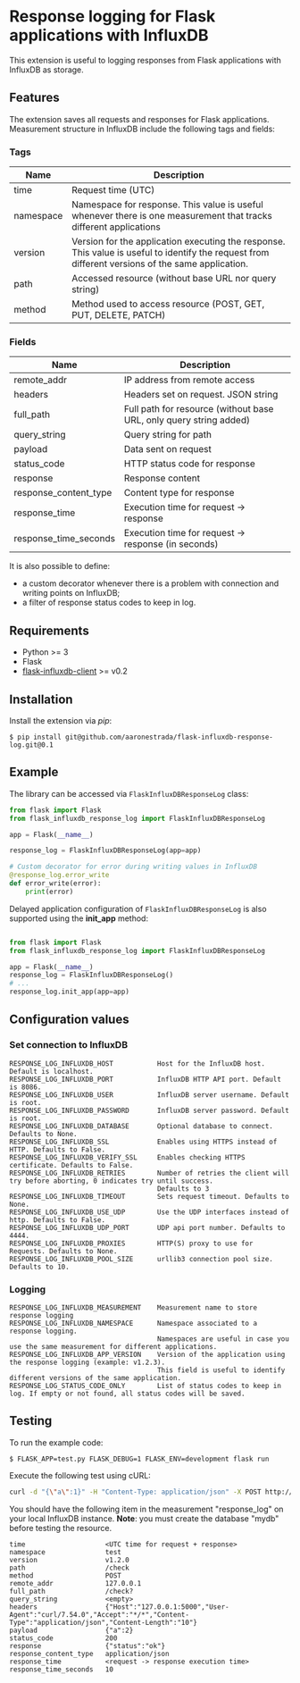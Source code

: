 # Response logging for Flask applications with InfluxDB
This extension is useful to logging responses from Flask applications with InfluxDB as storage.

## Features
The extension saves all requests and responses for Flask applications. Measurement structure in InfluxDB include the following tags and fields:

### Tags
|Name|Description|
|---|---|
|time|Request time (UTC)|
|namespace|Namespace for response. This value is useful whenever there is one measurement that tracks different applications|
|version|Version for the application executing the response. This value is useful to identify the request from different versions of the same application.|
|path|Accessed resource (without base URL nor query string)|
|method|Method used to access resource (POST, GET, PUT, DELETE, PATCH)|


### Fields
|Name|Description|
|---|---|
|remote_addr|IP address from remote access|
|headers|Headers set on request. JSON string|
|full_path|Full path for resource (without base URL, only query string added)|
|query_string|Query string for path|
|payload|Data sent on request|
|status_code|HTTP status code for response |
|response|Response content|
|response_content_type|Content type for response|
|response_time|Execution time for request -> response|
|response_time_seconds|Execution time for request -> response (in seconds)|

It is also possible to define: 
- a custom decorator whenever there is a problem with connection and writing points on InfluxDB;
- a filter of response status codes to keep in log. 

## Requirements
* Python >= 3
* Flask
* [flask-influxdb-client](https://github.com/aaronestrada/flask-influxdb-client) >= v0.2

## Installation
Install the extension via *pip*:

```
$ pip install git@github.com/aaronestrada/flask-influxdb-response-log.git@0.1
```

## Example
The library can be accessed via ``FlaskInfluxDBResponseLog`` class:

```python
from flask import Flask
from flask_influxdb_response_log import FlaskInfluxDBResponseLog

app = Flask(__name__)

response_log = FlaskInfluxDBResponseLog(app=app)

# Custom decorator for error during writing values in InfluxDB
@response_log.error_write
def error_write(error):    
    print(error)
```

Delayed application configuration of ``FlaskInfluxDBResponseLog`` is also supported using the **init_app** method:

```python

from flask import Flask
from flask_influxdb_response_log import FlaskInfluxDBResponseLog

app = Flask(__name__)
response_log = FlaskInfluxDBResponseLog()
# ...
response_log.init_app(app=app)
```

## Configuration values

### Set connection to InfluxDB
```
RESPONSE_LOG_INFLUXDB_HOST           Host for the InfluxDB host. Default is localhost.
RESPONSE_LOG_INFLUXDB_PORT           InfluxDB HTTP API port. Default is 8086.
RESPONSE_LOG_INFLUXDB_USER           InfluxDB server username. Default is root.
RESPONSE_LOG_INFLUXDB_PASSWORD       InfluxDB server password. Default is root.
RESPONSE_LOG_INFLUXDB_DATABASE       Optional database to connect.  Defaults to None.
RESPONSE_LOG_INFLUXDB_SSL            Enables using HTTPS instead of HTTP. Defaults to False.
RESPONSE_LOG_INFLUXDB_VERIFY_SSL     Enables checking HTTPS certificate. Defaults to False.
RESPONSE_LOG_INFLUXDB_RETRIES        Number of retries the client will try before aborting, 0 indicates try until success.
                                     Defaults to 3
RESPONSE_LOG_INFLUXDB_TIMEOUT        Sets request timeout. Defaults to None.
RESPONSE_LOG_INFLUXDB_USE_UDP        Use the UDP interfaces instead of http. Defaults to False.
RESPONSE_LOG_INFLUXDB_UDP_PORT       UDP api port number. Defaults to 4444.
RESPONSE_LOG_INFLUXDB_PROXIES        HTTP(S) proxy to use for Requests. Defaults to None.
RESPONSE_LOG_INFLUXDB_POOL_SIZE      urllib3 connection pool size. Defaults to 10.
```

### Logging
```
RESPONSE_LOG_INFLUXDB_MEASUREMENT    Measurement name to store response logging
RESPONSE_LOG_INFLUXDB_NAMESPACE      Namespace associated to a response logging.
                                     Namespaces are useful in case you use the same measurement for different applications.
RESPONSE_LOG_INFLUXDB_APP_VERSION    Version of the application using the response logging (example: v1.2.3).
                                     This field is useful to identify different versions of the same application.
RESPONSE_LOG_STATUS_CODE_ONLY        List of status codes to keep in log. If empty or not found, all status codes will be saved.
```                                        

## Testing
To run the example code:
```
$ FLASK_APP=test.py FLASK_DEBUG=1 FLASK_ENV=development flask run
```

Execute the following test using cURL:

```bash
curl -d "{\"a\":1}" -H "Content-Type: application/json" -X POST http://127.0.0.1:5000/check
```

You should have the following item in the measurement "response_log" on your local InfluxDB instance. **Note**: you must create the database "mydb" before testing the resource.

```
time                    <UTC time for request + response> 
namespace               test
version                 v1.2.0
path                    /check
method                  POST
remote_addr             127.0.0.1
full_path               /check?       
query_string            <empty>                                                                                                                                                                                                                                                 
headers                 {"Host":"127.0.0.1:5000","User-Agent":"curl/7.54.0","Accept":"*/*","Content-Type":"application/json","Content-Length":"10"}
payload                 {"a":2}
status_code             200
response                {"status":"ok"}
response_content_type   application/json
response_time           <request -> response execution time>
response_time_seconds   10
```
